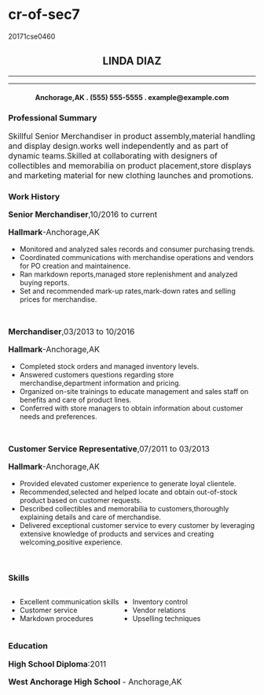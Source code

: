 # cr-of-sec7
20171cse0460
<html>
<head>
<title>MY RESUME</title>
</head>
<body>
<h2 align="center">LINDA DIAZ</h2>
<hr size="2"/>
<hr size="8" color="black"/>
<h4 align="center">Anchorage,AK<b> . </b>(555) 555-5555<b> . </b>example@example.com</h4>
<h3>Professional Summary</h3>
<p style="font-size:12pt;">Skillful Senior Merchandiser in product assembly,material handling and display design.works well independently 
and as part of dynamic teams.Skilled at collaborating 
with designers of collectibles and memorabilia on product 
placement,store displays and marketing material for new clothing launches and promotions.</p>
<h3>Work History</h3>
<p style="font-size:12pt;"><b>Senior Merchandiser</b>,10/2016 to current</p>
<p style="font-size:12pt;"><b>Hallmark</b>-Anchorage,AK</p>
<ul>
  <li>Monitored and analyzed sales records and consumer purchasing trends.</li>
  <li>Coordinated communications with merchandise operations and vendors for PO creation and maintainence.</li>
  <li>Ran markdown reports,managed store replenishment and analyzed buying reports.</li>
  <li>Set and recommended mark-up rates,mark-down rates and selling prices for merchandise.</li>
</ul><br>
<p style="font-size:12pt;"><b>Merchandiser</b>,03/2013 to 10/2016</p>
<p style="font-size:12pt;"><b>Hallmark</b>-Anchorage,AK</p>
<ul>
  <li>Completed stock orders and managed inventory levels.</li>
  <li>Answered customers questions regarding store merchandise,department information and pricing.</li>
  <li>Organized on-site trainings to educate management and sales staff on benefits and care of product lines.</li>
  <li>Conferred with store managers to obtain information about customer needs and preferences.</li>
</ul><br>
<p style="font-size:12pt;"><b>Customer Service Representative</b>,07/2011 to 03/2013</p>
<p style="font-size:12pt;"><b>Hallmark</b>-Anchorage,AK</p>
<ul>
  <li>Provided elevated customer experience to generate loyal clientele.</li>
  <li>Recommended,selected and helped locate and obtain out-of-stock product based on customer requests.</li>
  <li>Described collectibles and memorabilia to customers,thoroughly explaining details and care of merchandise.</li>
  <li>Delivered exceptional customer service to every customer by leveraging extensive knowledge of products and services and creating welcoming,positive experience.</li>
</ul><br>
<h3>Skills</h3>

<ul style="display:inline-block">
 
  <li>Excellent communication skills</li>
  <li>Customer service</li>
  <li>Markdown procedures</li>
</ul>
<ul style="display:inline-block">
 
  <li>Inventory control</li>
  <li>Vendor relations</li>
  <li>Upselling techniques</li>
 
</ul>
<h3>Education</h3>
<p style="font-size:12pt;"><b>High School Diploma</b>:2011</p>
<p style="font-size:12pt;"><b>West Anchorage High School</b> - Anchorage,AK</p>






</body>
</html>
